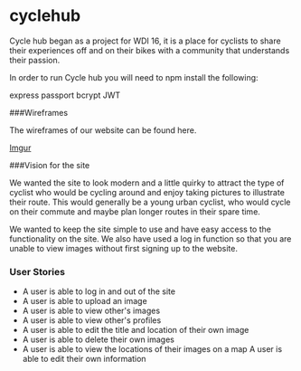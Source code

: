 # cyclehub

Cycle hub began as a project for WDI 16, it is a place for cyclists to share their experiences off and on their bikes with a community that understands their passion.

In order to run Cycle hub you will need to npm install the following:

express
passport
bcrypt
JWT



###Wireframes

The wireframes of our website can be found here.

[Imgur](http://i.imgur.com/1G1KINd.png)

###Vision for the site

We wanted the site to look modern and a little quirky to attract the type of cyclist who would be cycling around and enjoy taking pictures to illustrate their route. This would generally be a young urban cyclist, who would cycle on their commute and maybe plan longer routes in their spare time. 

We wanted to keep the site simple to use and have easy access to the functionality on the site. We also have used a log in function so that you are unable to view images without first signing up to the website. 

### User Stories

 - A user is able to log in and out of the site
 - A user is able to upload an image
 - A user is able to view other's images 
 - A user is able to view other's profiles
 - A user is able to edit the title and location of their own image
 - A user is able to delete their own images
 - A user is able to view the locations of their images on a map
 A user is able to edit their own information



